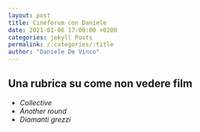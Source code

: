 ```yaml
---
layout: post
title: Cineforum con Daniele
date: 2021-01-06 17:00:00 +0200
categories: jekyll Posts
permalink: /:categories/:title
author: "Daniele De Vinco"
---
```


## Una rubrica su come non vedere film

- _Collective_
- _Another round_
- _Diamanti grezzi_
